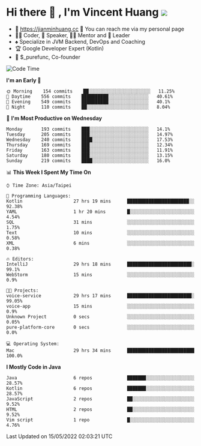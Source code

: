 # Hi there 👋 , I'm Vincent Huang ![](https://komarev.com/ghpvc/?username=Jian-Min-Huang)
- 💎 https://jianminhuang.cc 🙋 You can reach me via my personal page
- 👨‍💻 Coder, 🎤 Speaker, 👨‍🏫 Mentor and 🚀 Leader
- ♠️ Specialize in JVM Backend, DevOps and Coaching
- 🏆 Google Developer Expert (Kotlin)
- 💼 $_purefunc, Co-founder

<!--START_SECTION:waka-->
![Code Time](http://img.shields.io/badge/Code%20Time-0%20secs-blue)

**I'm an Early 🐤** 

```text
🌞 Morning    154 commits    ██░░░░░░░░░░░░░░░░░░░░░░░   11.25% 
🌆 Daytime    556 commits    ██████████░░░░░░░░░░░░░░░   40.61% 
🌃 Evening    549 commits    ██████████░░░░░░░░░░░░░░░   40.1% 
🌙 Night      110 commits    ██░░░░░░░░░░░░░░░░░░░░░░░   8.04%

```
📅 **I'm Most Productive on Wednesday** 

```text
Monday       193 commits    ███░░░░░░░░░░░░░░░░░░░░░░   14.1% 
Tuesday      205 commits    ███░░░░░░░░░░░░░░░░░░░░░░   14.97% 
Wednesday    240 commits    ████░░░░░░░░░░░░░░░░░░░░░   17.53% 
Thursday     169 commits    ███░░░░░░░░░░░░░░░░░░░░░░   12.34% 
Friday       163 commits    ███░░░░░░░░░░░░░░░░░░░░░░   11.91% 
Saturday     180 commits    ███░░░░░░░░░░░░░░░░░░░░░░   13.15% 
Sunday       219 commits    ████░░░░░░░░░░░░░░░░░░░░░   16.0%

```


📊 **This Week I Spent My Time On** 

```text
⌚︎ Time Zone: Asia/Taipei

💬 Programming Languages: 
Kotlin                   27 hrs 19 mins      ███████████████████████░░   92.38% 
YAML                     1 hr 20 mins        █░░░░░░░░░░░░░░░░░░░░░░░░   4.54% 
SQL                      31 mins             ░░░░░░░░░░░░░░░░░░░░░░░░░   1.75% 
Text                     10 mins             ░░░░░░░░░░░░░░░░░░░░░░░░░   0.58% 
XML                      6 mins              ░░░░░░░░░░░░░░░░░░░░░░░░░   0.38%

🔥 Editors: 
IntelliJ                 29 hrs 18 mins      ████████████████████████░   99.1% 
WebStorm                 15 mins             ░░░░░░░░░░░░░░░░░░░░░░░░░   0.9%

🐱‍💻 Projects: 
voice-service            29 hrs 17 mins      ████████████████████████░   99.05% 
voice-app                15 mins             ░░░░░░░░░░░░░░░░░░░░░░░░░   0.9% 
Unknown Project          0 secs              ░░░░░░░░░░░░░░░░░░░░░░░░░   0.05% 
pure-platform-core       0 secs              ░░░░░░░░░░░░░░░░░░░░░░░░░   0.0%

💻 Operating System: 
Mac                      29 hrs 34 mins      █████████████████████████   100.0%

```

**I Mostly Code in Java** 

```text
Java                     6 repos             ███████░░░░░░░░░░░░░░░░░░   28.57% 
Kotlin                   6 repos             ███████░░░░░░░░░░░░░░░░░░   28.57% 
JavaScript               2 repos             ██░░░░░░░░░░░░░░░░░░░░░░░   9.52% 
HTML                     2 repos             ██░░░░░░░░░░░░░░░░░░░░░░░   9.52% 
Vim script               1 repo              █░░░░░░░░░░░░░░░░░░░░░░░░   4.76%

```



 Last Updated on 15/05/2022 02:03:21 UTC
<!--END_SECTION:waka-->
